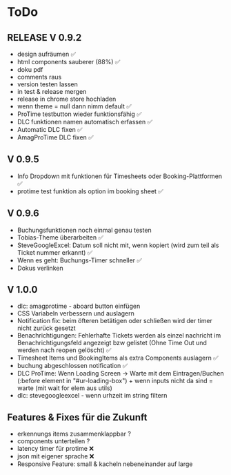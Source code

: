 # ToDo

## RELEASE V 0.9.2

 - design aufräumen ✅
 - html components sauberer (88%) ✅
 - doku pdf
 - comments raus
 - version testen lassen
 - in test & release mergen
 - release in chrome store hochladen 
 - wenn theme = null dann nimm default ✅
 - ProTime testbutton wieder funktionsfähig ✅
 - DLC funktionen namen automatisch erfassen ✅
 - Automatic DLC fixen ✅
 - AmagProTime DLC fixen ✅

## V 0.9.5

 - Info Dropdown mit funktionen für Timesheets oder Booking-Plattformen ✅
 - protime test funktion als option im booking sheet ✅
 
## V 0.9.6
 - Buchungsfunktionen noch einmal genau testen
 - Tobias-Theme überarbeiten ✅
 - SteveGoogleExcel: Datum soll nicht mit, wenn kopiert (wird zum teil als Ticket nummer erkannt) ✅
 - Wenn es geht: Buchungs-Timer schneller ✅
 - Dokus verlinken
 
## V 1.0.0

 - dlc: amagprotime - aboard button einfügen
 - CSS Variabeln verbessern und auslagern
 - Notification fix: beim öfteren betätigen oder schließen wird der timer nicht zurück gesetzt
 - Benachrichtigungen: Fehlerhafte Tickets werden als einzel nachricht im Benachrichtigungsfeld angezeigt bzw gelistet (Ohne Time Out und werden nach reopen gelöscht) ✅
 - Timesheet Items und BookingItems als extra Components auslagern ✅
 - buchung abgeschlossen notification ✅
 - DLC ProTime: Wenn Loading Screen -> Warte mit dem Eintragen/Buchen (:before element in "#ur-loading-box")
                + wenn inputs nicht da sind = warte (mit wait for elem aus utils)
 - dlc: stevegoogleexcel - wenn urhzeit im string filtern
 
 
 ## Features & Fixes für die Zukunft

 - erkennungs items zusammenklappbar ?
 - components unterteilen ?
 - latency timer für protime ❌
 - json mit eigener sprache ❌
 - Responsive Feature: small & kacheln nebeneinander auf large